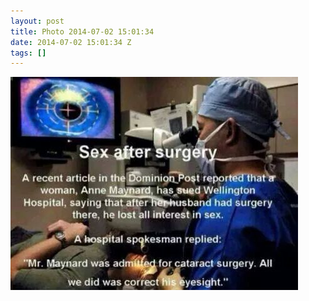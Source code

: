 ```yaml
---
layout: post
title: Photo 2014-07-02 15:01:34
date: 2014-07-02 15:01:34 Z
tags: []
---
```

![](/media/2014/07/90559977584.jpg)
